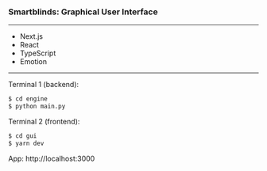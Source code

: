 ### Smartblinds: Graphical User Interface
---

- Next.js
- React
- TypeScript
- Emotion

---

Terminal 1 (backend):
```bash
$ cd engine
$ python main.py
```

Terminal 2 (frontend):
```bash
$ cd gui
$ yarn dev
```

App: http://localhost:3000